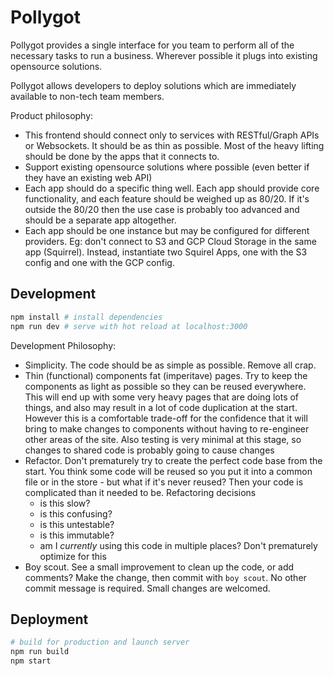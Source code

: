 # Pollygot

Pollygot provides a single interface for you team to perform all of the necessary tasks to run a business. Wherever possible it plugs into existing opensource solutions.

Pollygot allows developers to deploy solutions which are immediately available to non-tech team members.

Product philosophy:

- This frontend should connect only to services with RESTful/Graph APIs or Websockets. It should be as thin as possible. Most of the heavy lifting should be done by the apps that it connects to.
- Support existing opensource solutions where possible (even better if they have an existing web API)
- Each app should do a specific thing well. Each app should provide core functionality, and each feature should be weighed up as 80/20. If it's outside the 80/20 then the use case is probably too advanced and should be a separate app altogether.
- Each app should be one instance but may be configured for different providers. Eg: don't connect to S3 and GCP Cloud Storage in the same app (Squirrel). Instead, instantiate two Squirel Apps, one with the S3 config and one with the GCP config.


## Development

``` bash
npm install # install dependencies
npm run dev # serve with hot reload at localhost:3000
```

Development Philosophy:

- Simplicity. The code should be as simple as possible. Remove all crap.
- Thin (functional) components fat (imperitave) pages. Try to keep the components as light as possible so they can be reused everywhere. This will end up with some very heavy pages that are doing lots of things, and also may result in a lot of code duplication at the start. However this is a comfortable trade-off for the confidence that it will bring to make changes to components without having to re-engineer other areas of the site. Also testing is very minimal at this stage, so changes to shared code is probably going to cause changes
- Refactor. Don't prematurely try to create the perfect code base from the start. You think some code will be reused so you put it into a common file or in the store - but what if it's never reused? Then your code is complicated than it needed to be. Refactoring decisions
  - is this slow?
  - is this confusing?
  - is this untestable?
  - is this immutable?
  - am I *currently* using this code in multiple places? Don't prematurely optimize for this
- Boy scout. See a small improvement to clean up the code, or add comments? Make the change, then commit with `boy scout`. No other commit message is required. Small changes are welcomed.

## Deployment

``` bash
# build for production and launch server
npm run build
npm start
```
